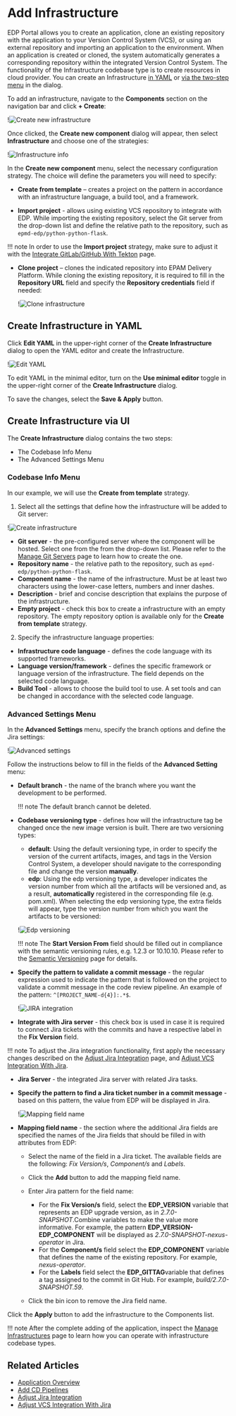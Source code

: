# Add Infrastructure

EDP Portal allows you to create an application, clone an existing repository with the application to your Version Control System (VCS), or using an external repository and importing an application to the environment. When an application is created or cloned, the system automatically generates a corresponding repository within the integrated Version Control System. The functionality of the Infrastructure codebase type is to create resources in cloud provider. You can create an Infrastructure [in YAML](#YAML) or [via the two-step menu](#menu) in the dialog.

To add an infrastructure, navigate to the **Components** section on the navigation bar and click **+ Create**:

  !![Create new infrastructure](../assets/user-guide/create_new_codebase.png "Create new infrastructure")

Once clicked, the **Create new component** dialog will appear, then select **Infrastructure** and choose one of the strategies:

   !![Infrastructure info](../assets/user-guide/create-new-infrastructure.png)

In the **Create new component** menu, select the necessary configuration strategy. The choice will define the parameters you will need to specify:

* **Create from template** – creates a project on the pattern in accordance with an infrastructure language, a build tool, and a framework.

* **Import project** - allows using existing VCS repository to integrate with EDP. While importing the existing repository, select the Git server from the drop-down list and define the relative path to the repository, such as `epmd-edp/python-python-flask`.

!!! note
    In order to use the **Import project** strategy, make sure to adjust it with the [Integrate GitLab/GitHub With Tekton](../operator-guide/import-strategy-tekton.md) page.

* **Clone project** – clones the indicated repository into EPAM Delivery Platform. While cloning the existing repository, it is required to fill in the **Repository URL** field and specify the **Repository credentials** field if needed:

  !![Clone infrastructure](../assets/user-guide/clone_infrastructure.png "Clone infrastructure")

## Create Infrastructure in YAML <a name="YAML"></a>

Click **Edit YAML** in the upper-right corner of the **Create Infrastructure** dialog to open the YAML editor and create the Infrastructure.

!![Edit YAML](../assets/user-guide/edp-portal-yaml-edit-infrastructure.png "Edit YAML")

To edit YAML in the minimal editor, turn on the **Use minimal editor** toggle in the upper-right corner of the **Create Infrastructure** dialog.

To save the changes, select the **Save & Apply** button.

## Create Infrastructure via UI <a name="menu"></a>

The **Create Infrastructure** dialog contains the two steps:

* The Codebase Info Menu
* The Advanced Settings Menu

### Codebase Info Menu

In our example, we will use the **Create from template** strategy.

1. Select all the settings that define how the infrastructure will be added to Git server:

  !![Create infrastructure](../assets/user-guide/edp-portal-create-infrastructure.png "Create infrastructure")

  * **Git server** - the pre-configured server where the component will be hosted. Select one from the from the drop-down list. Please refer to the [Manage Git Servers](git-server-overview.md) page to learn how to create the one.
  * **Repository name** - the relative path to the repository, such as `epmd-edp/python-python-flask`.
  * **Component name** - the name of the infrastructure. Must be at least two characters using the lower-case letters, numbers and inner dashes.
  * **Description** - brief and concise description that explains the purpose of the infrastructure.
  * **Empty project** - check this box to create a infrastructure with an empty repository. The empty repository option is available only for the **Create from template** strategy.

2. Specify the infrastructure language properties:

  * **Infrastructure code language** - defines the code language with its supported frameworks.
  * **Language version/framework** - defines the specific framework or language version of the infrastructure. The field depends on the selected code language.
  * **Build Tool** - allows to choose the build tool to use. A set tools and can be changed in accordance with the selected code language.

### Advanced Settings Menu

In the **Advanced Settings** menu, specify the branch options and define the Jira settings:

  !![Advanced settings](../assets/user-guide/edp-portal-infrastructure-advanced-settings.png "Advanced settings")

Follow the instructions below to fill in the fields of the **Advanced Setting** menu:

- **Default branch** - the name of the branch where you want the development to be performed.

  !!! note
      The default branch cannot be deleted.

* **Codebase versioning type** - defines how will the infrastructure tag be changed once the new image version is built. There are two versioning types:
  * **default**: Using the default versioning type, in order to specify the version of the current artifacts, images, and tags in the Version Control System, a developer should navigate to the corresponding file and change the version **manually**.
  * **edp**: Using the edp versioning type, a developer indicates the version number from which all the artifacts will be versioned and, as a result, **automatically** registered in the corresponding file (e.g. pom.xml). When selecting the edp versioning type, the extra fields will appear, type the version number from which you want the artifacts to be versioned:

  !![Edp versioning](../assets/user-guide/edp-portal-edp-versioning-infrastructure.png "Edp versioning")

  !!! note
      The **Start Version From** field should be filled out in compliance with the semantic versioning rules, e.g. 1.2.3 or 10.10.10. Please refer to the [Semantic Versioning](https://semver.org/) page for details.

- **Specify the pattern to validate a commit message** - the regular expression used to indicate the pattern that is followed on the project to validate a commit message in the code review pipeline. An example of the pattern: `^[PROJECT_NAME-d{4}]:.*$`.

  !![JIRA integration](../assets/user-guide/edp-portal-integrate-jira-server-infrastructure.png "JIRA integration")

- **Integrate with Jira server** - this check box is used in case it is required to connect Jira tickets with the commits
and have a respective label in the **Fix Version** field.

!!! note
    To adjust the Jira integration functionality, first apply the necessary changes described on the [Adjust Jira Integration](../operator-guide/jira-integration.md) page,
    and [Adjust VCS Integration With Jira](../operator-guide/jira-gerrit-integration.md).

- **Jira Server** - the integrated Jira server with related Jira tasks.

- **Specify the pattern to find a Jira ticket number in a commit message** - based on this pattern, the value from EDP will be displayed in Jira.

  !![Mapping field name](../assets/user-guide/edp-portal-advanced-mapping-infrastructure.png "Mapping fields")

- **Mapping field name** - the section where the additional Jira fields are specified the names of the Jira fields that should be filled in with attributes from EDP:

  * Select the name of the field in a Jira ticket. The available fields are the following: *Fix Version/s*, *Component/s* and *Labels*.

  * Click the **Add** button to add the mapping field name.

  * Enter Jira pattern for the field name:

    * For the **Fix Version/s** field, select the **EDP_VERSION** variable that represents an EDP upgrade version, as in _2.7.0-SNAPSHOT_.Combine variables to make the value more informative. For example, the pattern **EDP_VERSION-EDP_COMPONENT** will be displayed as _2.7.0-SNAPSHOT-nexus-operator_ in Jira.
    * For the **Component/s** field select the **EDP_COMPONENT** variable that defines the name of the existing repository. For example, _nexus-operator_.
    * For the **Labels** field select the **EDP_GITTAG**variable that defines a tag assigned to the commit in Git Hub. For example, _build/2.7.0-SNAPSHOT.59_.

  * Click the bin icon to remove the Jira field name.

Click the **Apply** button to add the infrastructure to the Components list.

!!! note
    After the complete adding of the application, inspect the [Manage Infrastructures](infrastructure.md) page to learn how you can operate with infrastructure codebase types.

## Related Articles

* [Application Overview](application.md)
* [Add CD Pipelines](add-cd-pipeline.md)
* [Adjust Jira Integration](../operator-guide/jira-integration.md)
* [Adjust VCS Integration With Jira](../operator-guide/jira-gerrit-integration.md)
